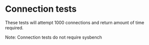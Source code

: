 Connection tests
================

These tests will attempt 1000 connections and return amount of time required.

Note:  Connection tests do not require sysbench
